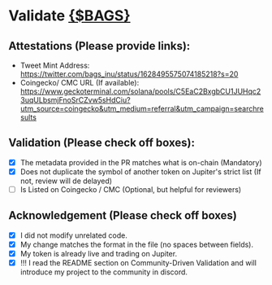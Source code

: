 # Validate [{$BAGS}](https://solscan.io/token/{8wbKU77rWVmpfejfXxGVo5H47fyRQHkpWxZnqUT1Vjd3})

## Attestations (Please provide links):
- Tweet Mint Address: https://twitter.com/bags_inu/status/1628495575074185218?s=20
- Coingecko/ CMC URL (If available): https://www.geckoterminal.com/solana/pools/C5EaC2BxgbCU1JUHqc23uqULbsmjFnoSrCZvw5sHdCiu?utm_source=coingecko&utm_medium=referral&utm_campaign=searchresults

## Validation (Please check off boxes):
- [x] The metadata provided in the PR matches what is on-chain (Mandatory)
- [x] Does not duplicate the symbol of another token on Jupiter's strict list (If not, review will de delayed)
- [ ] Is Listed on Coingecko / CMC (Optional, but helpful for reviewers)  

## Acknowledgement (Please check off boxes)
- [x] I did not modify unrelated code.
- [x] My change matches the format in the file (no spaces between fields).
- [x] My token is already live and trading on Jupiter.
- [x] !!! I read the README section on Community-Driven Validation and will introduce my project to the community in discord.
